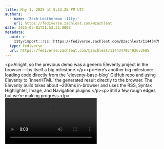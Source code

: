 ```yaml
---
title: May 1, 2025 at 9:53:25 PM UTC
authors:
  - name: 'Zach Leatherman :11ty:'
    url: https://fediverse.zachleat.com/@zachleat
date: 2025-05-01T21:53:25.000Z
metadata:
  uuid: >-
    11ty/import::rss::https://fediverse.zachleat.com/@zachleat/114434795493653605
  type: fediverse
  url: https://fediverse.zachleat.com/@zachleat/114434795493653605
---
```

\<p>Alright, so the previous demo was a generic Eleventy project in the browser — by itself a big milestone.\</p>\<p>Here’s another big milestone: loading code directly from the \`eleventy-base-blog\` GitHub repo and using Eleventy to \`innerHTML\` the generated result directly to the browser. The Eleventy build takes about ~200ms in-browser and uses the RSS, Syntax Highlighter, Image, and Navigation plugins.\</p>\<p>Still a few rough edges but we’re making progress.\</p> ![A demo of the `eleventy-base-blog` project rendering on the client and `innerHTML`-ing the home page content to the browser.](/assets/cb6623c1a146d96c-Bniq4MOtjj4z.mp4)